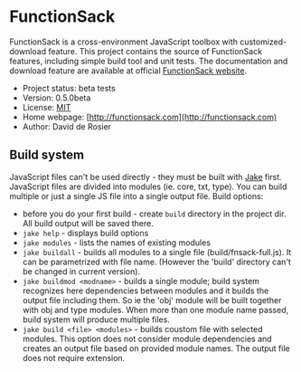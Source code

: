 FunctionSack
============

FunctionSack is a cross-environment JavaScript toolbox with customized-download
feature. This project contains the source of FunctionSack features, including
simple build tool and unit tests. The documentation and download feature are
available at official [FunctionSack website](http://functionsack.com).

* Project status: beta tests
* Version: 0.5.0beta
* License: [MIT](http://www.opensource.org/licenses/mit-license.php)
* Home webpage: [http://functionsack.com](http://functionsack.com)
* Author: David de Rosier


## Build system

JavaScript files can't be used directly - they must be built with
[Jake](https://github.com/mde/jake) first. JavaScript files are divided into 
modules (ie. core, txt, type). You can build multiple or just a single JS file
into a single output file. Build options:

* before you do your first build - create ```build``` directory in the project
  dir. All build output will be saved there. 
* ```jake help``` - displays build options
* ```jake modules``` - lists the names of existing modules
* ```jake buildall``` - builds all modules to a single file (build/fnsack-full.js).
  It can be parametrized with file name. (However the 'build' directory can't
  be changed in current version).
* ```jake buildmod <modname>``` - builds a single module; build system recognizes
  here dependencies between modules and it builds the output file including them. 
  So ie the 'obj' module will be built together with obj and type modules. When
  more than one module name passed, build system will produce multiple files.
* ```jake build <file> <modules>``` - builds coustom file with selected modules.
  This option does not consider module dependencies and creates an output file
  based on provided module names. The output file does not require extension. 
  

